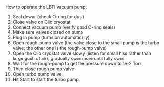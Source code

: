 How to operate the LBTI vacuum pump:

1. Seal dewar (check O-ring for dust)
2. Close valve on Clio cryostat
3. Connect vacuum pump (verify good O-ring seals)
4. Make sure valves closed on pump
5. Plug in pump (turns on automatically)
6. Open rough-pump valve (the valve close to the small pump is the turbo valve; the other one is the rough-pump valve)
7. Open the Clio cryostat valve slowly (listen for small hiss rather than large gush of air); gradually open more until fully open
8. Wait for the rough-pump to get the pressure down to 1e-2 Torr
9. Then close rough pump valve
10. Open turbo pump valve
11. Hit Start to start the turbo pump
